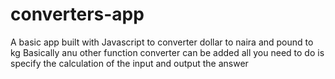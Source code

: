 # converters-app

A basic app built with Javascript to converter dollar to naira and pound to kg
Basically anu other function converter can be added all you need to do is specify the calculation of the input and output the answer 
